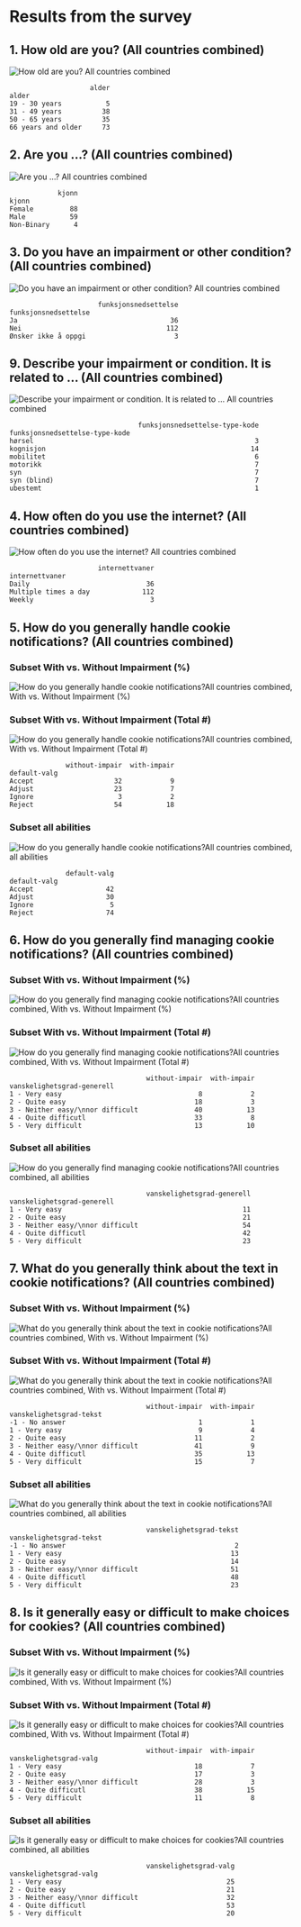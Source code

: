 # Results from the survey

## 1. How old are you? (All countries combined)

![How old are you? All countries combined](results/en/01-alder-all-countries.png)

```
                    alder
alder                    
19 - 30 years           5
31 - 49 years          38
50 - 65 years          35
66 years and older     73
```

## 2. Are you ...? (All countries combined)

![Are you ...? All countries combined](results/en/02-kjonn-all-countries.png)

```
            kjonn
kjonn            
Female         88
Male           59
Non-Binary      4
```

## 3. Do you have an impairment or other condition? (All countries combined)

![Do you have an impairment or other condition? All countries combined](results/en/03-funksjonsnedsettelse-all-countries.png)

```
                      funksjonsnedsettelse
funksjonsnedsettelse                      
Ja                                      36
Nei                                    112
Ønsker ikke å oppgi                      3
```

## 9. Describe your impairment or condition. It is related to … (All countries combined)

![Describe your impairment or condition. It is related to … All countries combined](results/en/09-funksjonsnedsettelse-type-kode-all-countries.png)

```
                                funksjonsnedsettelse-type-kode
funksjonsnedsettelse-type-kode                                
hørsel                                                       3
kognisjon                                                   14
mobilitet                                                    6
motorikk                                                     7
syn                                                          7
syn (blind)                                                  7
ubestemt                                                     1
```

## 4. How often do you use the internet? (All countries combined)

![How often do you use the internet? All countries combined](results/en/04-internettvaner-all-countries.png)

```
                      internettvaner
internettvaner                      
Daily                             36
Multiple times a day             112
Weekly                             3
```

## 5. How do you generally handle cookie notifications? (All countries combined)

### Subset With vs. Without Impairment (%)

![How do you generally handle cookie notifications?All countries combined, With vs. Without Impairment (%)](results/en/05-01-default-valg-all-countries-with-v-withou-impair-pct.png)

### Subset With vs. Without Impairment (Total #)

![How do you generally handle cookie notifications?All countries combined, With vs. Without Impairment (Total #)](results/en/total/05-02-default-valg-all-countries-with-v-without-impair-num.png)

```
              without-impair  with-impair
default-valg                             
Accept                    32            9
Adjust                    23            7
Ignore                     3            2
Reject                    54           18
```

### Subset all abilities

![How do you generally handle cookie notifications?All countries combined, all abilities](results/en/05-03-default-valg-all-countries-all-abilities.png)

```
              default-valg
default-valg              
Accept                  42
Adjust                  30
Ignore                   5
Reject                  74
```


## 6. How do you generally find managing cookie notifications? (All countries combined)

### Subset With vs. Without Impairment (%)

![How do you generally find managing cookie notifications?All countries combined, With vs. Without Impairment (%)](results/en/06-01-vanskelighetsgrad-generell-all-countries-with-v-withou-impair-pct.png)

### Subset With vs. Without Impairment (Total #)

![How do you generally find managing cookie notifications?All countries combined, With vs. Without Impairment (Total #)](results/en/total/06-02-vanskelighetsgrad-generell-all-countries-with-v-without-impair-num.png)

```
                                  without-impair  with-impair
vanskelighetsgrad-generell                                   
1 - Very easy                                  8            2
2 - Quite easy                                18            3
3 - Neither easy/\nnor difficult              40           13
4 - Quite difficutl                           33            8
5 - Very difficult                            13           10
```

### Subset all abilities

![How do you generally find managing cookie notifications?All countries combined, all abilities](results/en/06-03-vanskelighetsgrad-generell-all-countries-all-abilities.png)

```
                                  vanskelighetsgrad-generell
vanskelighetsgrad-generell                                  
1 - Very easy                                             11
2 - Quite easy                                            21
3 - Neither easy/\nnor difficult                          54
4 - Quite difficutl                                       42
5 - Very difficult                                        23
```


## 7. What do you generally think about the text in cookie notifications? (All countries combined)

### Subset With vs. Without Impairment (%)

![What do you generally think about the text in cookie notifications?All countries combined, With vs. Without Impairment (%)](results/en/07-01-vanskelighetsgrad-tekst-all-countries-with-v-withou-impair-pct.png)

### Subset With vs. Without Impairment (Total #)

![What do you generally think about the text in cookie notifications?All countries combined, With vs. Without Impairment (Total #)](results/en/total/07-02-vanskelighetsgrad-tekst-all-countries-with-v-without-impair-num.png)

```
                                  without-impair  with-impair
vanskelighetsgrad-tekst                                      
-1 - No answer                                 1            1
1 - Very easy                                  9            4
2 - Quite easy                                11            2
3 - Neither easy/\nnor difficult              41            9
4 - Quite difficutl                           35           13
5 - Very difficult                            15            7
```

### Subset all abilities

![What do you generally think about the text in cookie notifications?All countries combined, all abilities](results/en/07-03-vanskelighetsgrad-tekst-all-countries-all-abilities.png)

```
                                  vanskelighetsgrad-tekst
vanskelighetsgrad-tekst                                  
-1 - No answer                                          2
1 - Very easy                                          13
2 - Quite easy                                         14
3 - Neither easy/\nnor difficult                       51
4 - Quite difficutl                                    48
5 - Very difficult                                     23
```


## 8. Is it generally easy or difficult to make choices for cookies? (All countries combined)

### Subset With vs. Without Impairment (%)

![Is it generally easy or difficult to make choices for cookies?All countries combined, With vs. Without Impairment (%)](results/en/08-01-vanskelighetsgrad-valg-all-countries-with-v-withou-impair-pct.png)

### Subset With vs. Without Impairment (Total #)

![Is it generally easy or difficult to make choices for cookies?All countries combined, With vs. Without Impairment (Total #)](results/en/total/08-02-vanskelighetsgrad-valg-all-countries-with-v-without-impair-num.png)

```
                                  without-impair  with-impair
vanskelighetsgrad-valg                                       
1 - Very easy                                 18            7
2 - Quite easy                                17            3
3 - Neither easy/\nnor difficult              28            3
4 - Quite difficutl                           38           15
5 - Very difficult                            11            8
```

### Subset all abilities

![Is it generally easy or difficult to make choices for cookies?All countries combined, all abilities](results/en/08-03-vanskelighetsgrad-valg-all-countries-all-abilities.png)

```
                                  vanskelighetsgrad-valg
vanskelighetsgrad-valg                                  
1 - Very easy                                         25
2 - Quite easy                                        21
3 - Neither easy/\nnor difficult                      32
4 - Quite difficutl                                   53
5 - Very difficult                                    20
```
